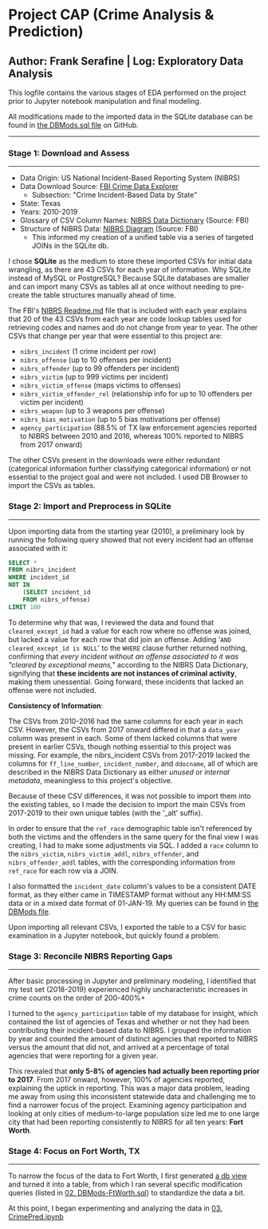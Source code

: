 # Project CAP (Crime Analysis & Prediction)
## Author: Frank Serafine | Log: Exploratory Data Analysis

This logfile contains the various stages of EDA performed on the project prior to Jupyter notebook manipulation and final modeling.  

All modifications made to the imported data in the SQLite database can be found in [the DBMods.sql file](https://github.com/fserafine/ProjectCAP/blob/main/02.%20DBMods-FtWorth.sql) on GitHub.

---
### Stage 1: Download and Assess
---

- Data Origin: US National Incident-Based Reporting System (NIBRS)
- Data Download Source: [FBI Crime Data Explorer](https://crime-data-explorer.fr.cloud.gov/pages/downloads)
    - Subsection: "Crime Incident-Based Data by State"
- State: Texas
- Years: 2010-2019
- Glossary of CSV Column Names: [NIBRS Data Dictionary](https://github.com/fserafine/ProjectCAP/blob/main/NIBRS_DataDictionary.pdf) (Source: FBI)
- Structure of NIBRS Data: [NIBRS Diagram](https://github.com/fserafine/ProjectCAP/blob/main/nibrs_diagram.pdf) (Source: FBI)
    - This informed my creation of a unified table   via a series of targeted JOINs in the SQLite db.

I chose **SQLite** as the medium to store these imported CSVs for initial data wrangling, as there are 43 CSVs for each year of information. Why SQLite instead of MySQL or PostgreSQL? Because SQLite databases are smaller and can import many CSVs as tables all at once without needing to pre-create the table structures manually ahead of time.

The FBI's [NIBRS Readme.md](https://github.com/fserafine/ProjectCAP/blob/main/NIBRS_README.md) file that is included with each year explains that 20 of the 43 CSVs from each year are code lookup tables used for retrieving codes and names and do not change from year to year. The other CSVs that change per year that were essential to this project are:

- `nibrs_incident` (1 crime incident per row)
- `nibrs_offense` (up to 10 offenses per incident)
- `nibrs_offender` (up to 99 offenders per incident)
- `nibrs_victim` (up to 999 victims per incident)
- `nibrs_victim_offense` (maps victims to offenses)
- `nibrs_victim_offender_rel` (relationship info for up to 10 offenders per victim per incident)
- `nibrs_weapon` (up to 3 weapons per offense)
- `nibrs_bias_motivation` (up to 5 bias motivations per offense)
- `agency_participation` (88.5% of TX law enforcement agencies reported to NIBRS between 2010 and 2016, whereas 100% reported to NIBRS from 2017 onward)

The other CSVs present in the downloads were either redundant (categorical information further classifying categorical information) or not essential to the project goal and were not included. I used DB Browser to import the CSVs as tables.

### Stage 2: Import and Preprocess in SQLite
---
Upon importing data from the starting year (2010), a preliminary look by running the following query showed that not every incident had an offense associated with it:
``` sql
SELECT * 
FROM nibrs_incident 
WHERE incident_id 
NOT IN 
    (SELECT incident_id 
    FROM nibrs_offense) 
LIMIT 100
```

To determine why that was, I reviewed the data and found that `cleared_except_id` had a value for each row where no offense was joined, but lacked a value for each row that did join an offense. Adding '`AND cleared_except_id is NULL`' to the `WHERE` clause further returned nothing, confirming that _every incident without an offense associated to it was "cleared by exceptional means,"_ according to the NIBRS Data Dictionary, signifying that **these incidents are not instances of criminal activity**, making them unessential. Going forward, these incidents that lacked an offense were not included.

**Consistency of Information**:

The CSVs from 2010-2016 had the same columns for each year in each CSV. However, the CSVs from 2017 onward differed in that a `data_year` column was present in each. Some of them lacked columns that were present in earlier CSVs, though nothing essential to this project was missing. For example, the nibrs_incident CSVs from 2017-2019 lacked the columns for `ff_line_number`, `incident_number`, and `ddocname`, all of which are described in the NIBRS Data Dictionary as either _unused_ or _internal metadata_, meaningless to this project's objective. 

Because of these CSV differences, it was not possible to import them into the existing tables, so I made the decision to import the main CSVs from 2017-2019 to their own unique tables (with the '_alt' suffix).

In order to ensure that the `ref_race` demographic table isn't referenced by both the victims and the offenders in the same query for the final view I was creating, I had to make some adjustments via SQL. I added a `race` column to the `nibrs_victim`, `nibrs_victim_addl`, `nibrs_offender`, and `nibrs_offender_addl` tables, with the corresponding information from `ref_race` for each row via a JOIN. 

I also formatted the `incident_date` column's values to be a consistent DATE format, as they either came in TIMESTAMP format without any HH:MM:SS data or in a mixed date format of 01-JAN-19. My queries can be found in [the DBMods file](https://github.com/fserafine/ProjectCAP/blob/main/02.%20DBMods-FtWorth.sql).

Upon importing all relevant CSVs, I exported the table to a CSV for basic examination in a Jupyter notebook, but quickly found a problem.

### Stage 3: Reconcile NIBRS Reporting Gaps
---

After basic processing in Jupyter and preliminary modeling, I identified that my test set (2018-2019) experienced highly uncharacteristic increases in crime counts on the order of 200-400%+

I turned to the `agency_participation` table of my database for insight, which contained the list of agencies of Texas and whether or not they had been contributing their incident-based data to NIBRS. I grouped the information by year and counted the amount of distinct agencies that reported to NIBRS versus the amount that did not, and arrived at a percentage of total agencies that were reporting for a given year.

This revealed that __only 5-8% of agencies had actually been reporting prior to 2017__. From 2017 onward, however, 100% of agencies reported, explaining the uptick in reporting. This was a major data problem, leading me away from using this inconsistent statewide data and challenging me to find a narrower focus of the project. Examining agency participation and looking at only cities of medium-to-large population size led me to one large city that had been reporting consistently to NIBRS for all ten years: **Fort Worth**.

### Stage 4: Focus on Fort Worth, TX  
---  

To narrow the focus of the data to Fort Worth, I first generated [a db view](https://github.com/fserafine/ProjectCAP/blob/main/crime_pred_ftworth_dbview.sql) and turned it into a table, from which I ran several specific modification queries (listed in [02. DBMods-FtWorth.sql](https://github.com/fserafine/ProjectCAP/blob/main/02.%20DBMods-FtWorth.sql)) to standardize the data a bit.

At this point, I began experimenting and analyzing the data in [03. CrimePred.ipynb](https://github.com/fserafine/ProjectCAP/blob/main/03.%20CrimePred.ipynb)